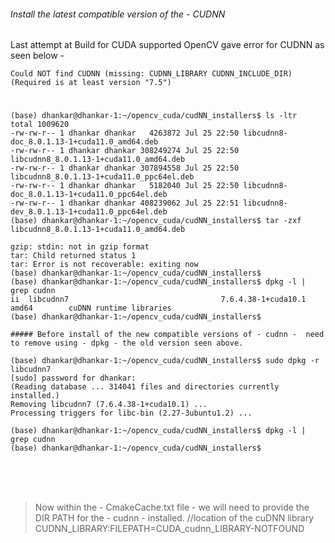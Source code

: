 ###### Install the latest compatible version of the - CUDNN
Last attempt at Build for CUDA supported OpenCV gave error for CUDNN as seen below  -

```
Could NOT find CUDNN (missing: CUDNN_LIBRARY CUDNN_INCLUDE_DIR) (Required is at least version "7.5")
```
#
```
(base) dhankar@dhankar-1:~/opencv_cuda/cudNN_installers$ ls -ltr
total 1009620
-rw-rw-r-- 1 dhankar dhankar   4263872 Jul 25 22:50 libcudnn8-doc_8.0.1.13-1+cuda11.0_amd64.deb
-rw-rw-r-- 1 dhankar dhankar 308249274 Jul 25 22:50 libcudnn8_8.0.1.13-1+cuda11.0_amd64.deb
-rw-rw-r-- 1 dhankar dhankar 307894558 Jul 25 22:50 libcudnn8_8.0.1.13-1+cuda11.0_ppc64el.deb
-rw-rw-r-- 1 dhankar dhankar   5182040 Jul 25 22:50 libcudnn8-doc_8.0.1.13-1+cuda11.0_ppc64el.deb
-rw-rw-r-- 1 dhankar dhankar 408239062 Jul 25 22:51 libcudnn8-dev_8.0.1.13-1+cuda11.0_ppc64el.deb
(base) dhankar@dhankar-1:~/opencv_cuda/cudNN_installers$ tar -zxf libcudnn8_8.0.1.13-1+cuda11.0_amd64.deb

gzip: stdin: not in gzip format
tar: Child returned status 1
tar: Error is not recoverable: exiting now
(base) dhankar@dhankar-1:~/opencv_cuda/cudNN_installers$ 
(base) dhankar@dhankar-1:~/opencv_cuda/cudNN_installers$ dpkg -l | grep cudnn
ii  libcudnn7                                  7.6.4.38-1+cuda10.1                              amd64        cuDNN runtime libraries
(base) dhankar@dhankar-1:~/opencv_cuda/cudNN_installers$ 

##### Before install of the new compatible versions of - cudnn -  need to remove using - dpkg - the old version seen above. 

(base) dhankar@dhankar-1:~/opencv_cuda/cudNN_installers$ sudo dpkg -r libcudnn7
[sudo] password for dhankar: 
(Reading database ... 314041 files and directories currently installed.)
Removing libcudnn7 (7.6.4.38-1+cuda10.1) ...
Processing triggers for libc-bin (2.27-3ubuntu1.2) ...

(base) dhankar@dhankar-1:~/opencv_cuda/cudNN_installers$ dpkg -l | grep cudnn
(base) dhankar@dhankar-1:~/opencv_cuda/cudNN_installers$ 

```
#

```

```
#

> Now within the - CmakeCache.txt file - we will need to provide the DIR PATH for the - cudnn - installed. 
//location of the cuDNN library
CUDNN_LIBRARY:FILEPATH=CUDA_cudnn_LIBRARY-NOTFOUND

